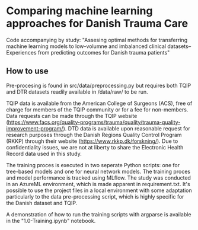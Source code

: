 # Comparing machine learning approaches for Danish Trauma Care
Code accompanying by study: "Assesing optimal methods for transferring machine learning models to low-volumne and imbalanced clinical datasets– Experiences from predicting outcomes for Danish trauma patients"

## How to use
Pre-procesing is found in src/data/preprocessing.py but requires both TQIP and DTR datasets readily available in /data/raw/ to be run. 

TQIP data is available from the American College of Surgeons (ACS), free of charge for members of the TQIP community or for a fee for non-members. Data requests can be made through the TQIP website (https://www.facs.org/quality-programs/trauma/quality/trauma-quality-improvement-program/). 
DTD data is available upon reasonable request for research purposes through the Danish Regions Quality Control Program (RKKP) through their website (https://www.rkkp.dk/forskning/).
Due to confidentiality issues, we are not at liberty to share the Electronic Health Record data used in this study.

The training proces is executed in two seperate Python scripts: one for tree-based models and one for neural network models. The training proces and model performance is tracked using MLflow. 
The study was conducted in an AzureML environment, which is made apparent in requirement.txt. It's possible to use the project files in a local environment with some adaptation particularly to the data pre-processing script, which is highly specific for the Danish dataset and TQIP. 

A demonstration of how to run the training scripts with argparse is available in the "1.0-Training.ipynb" notebook. 

